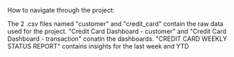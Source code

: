 How to navigate through the project:

The 2 .csv files named "customer" and "credit_card" contain the raw data used for the project.
"Credit Card Dashboard - customer" and "Credit Card Dashboard - transaction" conatin the dashboards.
"CREDIT CARD WEEKLY STATUS REPORT" contains insights for the last week and YTD
